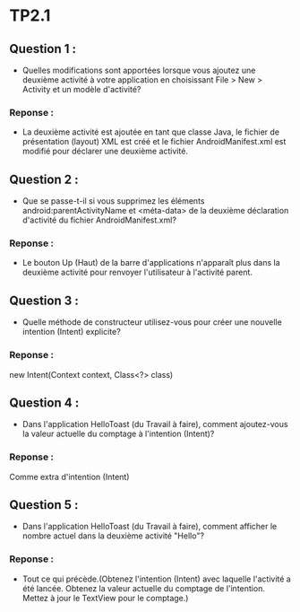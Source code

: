 # TP2.1

## Question 1 : 

-  Quelles modifications sont apportées lorsque vous ajoutez une deuxième activité à votre application en choisissant File > New > Activity et un modèle d'activité? 

### Reponse : 
- La deuxième activité est ajoutée en tant que classe Java, le fichier de présentation (layout) XML est créé et le fichier AndroidManifest.xml est modifié pour déclarer une deuxième activité.

## Question 2 : 

-  Que se passe-t-il si vous supprimez les éléments android:parentActivityName et <méta-data> de la deuxième déclaration d'activité du fichier AndroidManifest.xml? 

### Reponse : 
- Le bouton Up (Haut) de la barre d'applications n'apparaît plus dans la deuxième activité pour renvoyer l'utilisateur à l'activité parent.

## Question 3 : 

-  Quelle méthode de constructeur utilisez-vous pour créer une nouvelle intention (Intent) explicite?

### Reponse : 
new Intent(Context context, Class<?> class)

## Question 4 : 

-  	Dans l'application HelloToast (du Travail à faire), comment ajoutez-vous la valeur actuelle du comptage à l'intention (Intent)?

### Reponse :
Comme extra d'intention (Intent)

## Question 5 :

-  Dans l'application HelloToast (du Travail à faire), comment afficher le nombre actuel dans la deuxième activité "Hello"?

### Reponse :
-  Tout ce qui précède.(Obtenez l'intention (Intent) avec laquelle l'activité a été lancée.
Obtenez la valeur actuelle du comptage de l'intention.
Mettez à jour le TextView pour le comptage.)

